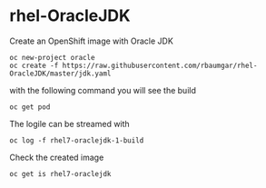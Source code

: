 # rhel-OracleJDK
Create an OpenShift image with Oracle JDK

    oc new-project oracle
    oc create -f https://raw.githubusercontent.com/rbaumgar/rhel-OracleJDK/master/jdk.yaml

with the following command you will see the build

    oc get pod
    
The logile can be streamed with

    oc log -f rhel7-oraclejdk-1-build

Check the created image

    oc get is rhel7-oraclejdk
